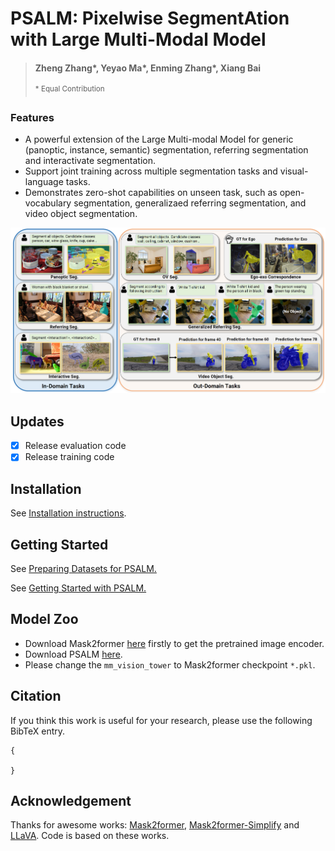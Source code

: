 # PSALM: Pixelwise SegmentAtion with Large Multi-Modal Model
> #### Zheng Zhang\*, Yeyao Ma\*, Enming Zhang\*, Xiang Bai
>
> <sup>* Equal Contribution



### Features

* A powerful extension of the Large Multi-modal Model for generic (panoptic, instance, semantic) segmentation, referring segmentation and interactivate segmentation.
* Support joint training across multiple segmentation tasks and visual-language tasks.
* Demonstrates zero-shot capabilities on unseen task, such as open-vocabulary segmentation, generalizaed referring segmentation, and video object segmentation.

![teaser](images/teaser.png)

## Updates
- [x] Release evaluation code
- [x] Release training code
## Installation

See [Installation instructions](docs/INSTALL.md).

## Getting Started

See [Preparing Datasets for PSALM.](docs/DATASET.md)

See [Getting Started with PSALM.](docs/GETTING_STARTED.md)

## Model Zoo
- Download Mask2former [here](https://dl.fbaipublicfiles.com/maskformer/mask2former/coco/panoptic/maskformer2_swin_base_IN21k_384_bs16_50ep/model_final_54b88a.pkl) firstly to get the pretrained image encoder.
- Download PSALM [here](https://huggingface.co/EnmingZhang/PSALM).
- Please change the `mm_vision_tower` to Mask2former checkpoint `*.pkl`.

## Citation
If you think this work is useful for your research, please use the following BibTeX entry.
```
{

}
```
## Acknowledgement
Thanks for awesome works: [Mask2former](https://github.com/facebookresearch/Mask2Former/tree/main), [Mask2former-Simplify](https://github.com/zzubqh/Mask2Former-Simplify)
and [LLaVA](https://github.com/haotian-liu/LLaVA). Code is based on these works.
